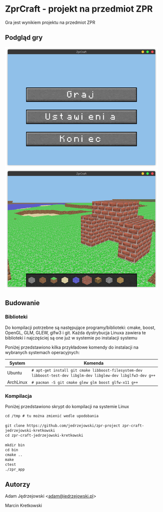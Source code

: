# ZprCraft - projekt na przedmiot ZPR

Gra jest wynikiem projektu na przedmiot ZPR

## Podgląd gry

![](./res/preview1.png)
![](./res/preview2.png)

## Budowanie

### Biblioteki

Do kompilacji potrzebne są następujące programy/biblioteki: cmake, boost, OpenGL, GLM, GLEW, glfw3 i git.
Każda dystrybucja Linuxa zawiera te biblioteki i najczęściej są one już w systemie po instalacji systemu

Poniżej przedstawiono kilka przykładowe komendy do instalacji na wybranych systemach operacyjnych:

| System | Komenda |
| ------ | ------- |
| Ubuntu | `# apt-get install git cmake libboost-filesystem-dev libboost-test-dev libglm-dev libglew-dev libglfw3-dev g++` |
| ArchLinux | `# pacman -S git cmake glew glm boost glfw-x11 g++` |

### Kompilacja

Poniżej przedstawiono skrypt do kompilacji na systemie Linux

```
cd /tmp # tu można zmienić wedle upodobania

git clone https://github.com/jedrzejowski/zpr-project zpr-craft-jedrzejowski-kretkowski
cd zpr-craft-jedrzejowski-kretkowski

mkdir bin
cd bin
cmake ..
make
ctest
./zpr_app

```


## Autorzy

Adam Jędrzejowski <[adam@jedrzejowski.pl](mailto:adam@jedrzejowski.pl)>

Marcin Kretkowski
